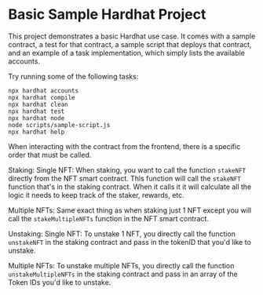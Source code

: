 # Basic Sample Hardhat Project

This project demonstrates a basic Hardhat use case. It comes with a sample contract, a test for that contract, a sample script that deploys that contract, and an example of a task implementation, which simply lists the available accounts.

Try running some of the following tasks:

```shell
npx hardhat accounts
npx hardhat compile
npx hardhat clean
npx hardhat test
npx hardhat node
node scripts/sample-script.js
npx hardhat help
```

When interacting with the contract from the frontend, there is a specific order that must be called.

Staking:
Single NFT: When staking, you want to call the function `stakeNFT` directly from the NFT smart contract.
This function will call the `stakeNFT` function that's in the staking contract.
When it calls it it will calculate all the logic it needs to keep track of the staker,
rewards, etc.

Multiple NFTs: Same exact thing as when staking just 1 NFT except you will call the `stakeMultipleNFTs`
function in the NFT smart contract.

Unstaking:
Single NFT: To unstake 1 NFT, you directly call the function `unstakeNFT` in the staking contract and pass in the tokenID that you'd like to unstake.

Multiple NFTs: To unstake multiple NFTs, you directly call the function `unstakeMultipleNFTs` in the staking contract and pass in an array of the Token IDs you'd like to unstake.
